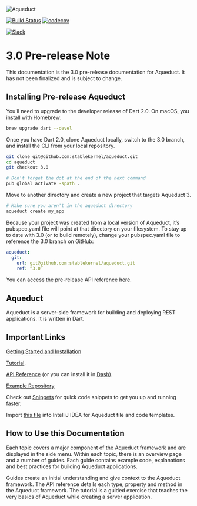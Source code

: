 ![Aqueduct](https://s3.amazonaws.com/aqueduct-collateral/aqueduct.png)

[![Build Status](https://travis-ci.org/stablekernel/aqueduct.svg?branch=master)](https://travis-ci.org/stablekernel/aqueduct) [![codecov](https://codecov.io/gh/stablekernel/aqueduct/branch/master/graph/badge.svg)](https://codecov.io/gh/stablekernel/aqueduct)

<a href="http://slackaqueductsignup.herokuapp.com/"><img src="https://slackaqueductsignup.herokuapp.com/badge.svg" alt="Slack"/></a><br/>

# 3.0 Pre-release Note

This documentation is the 3.0 pre-release documentation for Aqueduct. It has not been finalized and is subject to change.

## Installing Pre-release Aqueduct

You’ll need to upgrade to the developer release of Dart 2.0. On macOS, you install with Homebrew:

```bash
brew upgrade dart --devel
```

Once you have Dart 2.0, clone Aqueduct locally, switch to the 3.0 branch, and install the CLI from your local repository.

```bash
git clone git@github.com:stablekernel/aqueduct.git
cd aqueduct
git checkout 3.0

# Don't forget the dot at the end of the next command
pub global activate -spath .
```

Move to another directory and create a new project that targets Aqueduct 3.

```bash
# Make sure you aren't in the aqueduct directory
aqueduct create my_app
```

Because your project was created from a local version of Aqueduct, it’s pubspec.yaml file will point at that directory on your filesystem. To stay up to date with 3.0 (or to build remotely), change your pubspec.yaml file to reference the 3.0 branch on GitHub:

```yaml
aqueduct:
  git:
    url: git@github.com:stablekernel/aqueduct.git
    ref: “3.0”
```

You can access the pre-release API reference [here](https://aqueduct.io/prerelease-3.0/api/index.html).

## Aqueduct

Aqueduct is a server-side framework for building and deploying REST applications. It is written in Dart.

## Important Links

[Getting Started and Installation](getting_started.md)

[Tutorial](tut/getting-started.md).

[API Reference](https://www.dartdocs.org/documentation/aqueduct/latest) (or you can install it in [Dash](https://kapeli.com/docsets#dartdoc)).

[Example Repository](https://github.com/stablekernel/aqueduct_examples)

Check out [Snippets](snippets/overview.md) for quick code snippets to get you up and running faster.

Import [this file](https://s3.amazonaws.com/aqueduct-intellij/aqueduct.jar) into IntelliJ IDEA for Aqueduct file and code templates.

## How to Use this Documentation

Each topic covers a major component of the Aqueduct framework and are displayed in the side menu. Within each topic, there is an overview page and a number of guides. Each guide contains example code, explanations and best practices for building Aqueduct applications.

Guides create an initial understanding and give context to the Aqueduct framework. The API reference details each type, property and method in the Aqueduct framework. The tutorial is a guided exercise that teaches the very basics of Aqueduct while creating a server application.
